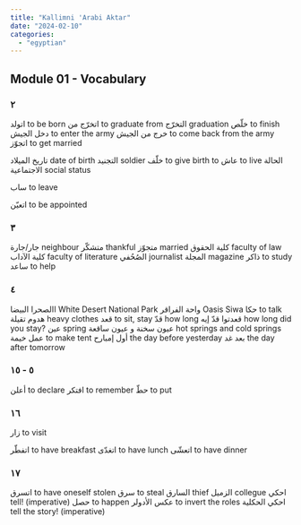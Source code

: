 ```yaml
---
title: "Kallimni 'Arabi Aktar"
date: "2024-02-10"
categories:
  - "egyptian"
---
```


## Module 01 - Vocabulary

### ٢

اتولد to be born
اتخرّج من to graduate from
التخرّج graduation
خلّص to finish
دخل الجيش to enter the army
خرج من الجيش to come back from the army
اتجوّز to get married

تاريخ الميلاد date of birth
التجنيد soldier
خلّف to give birth to
عاش to live
الحالة الاجتماعية social status

ساب to leave

اتعيّن to be appointed

### ٣

جار/جارة neighbour
متشكّر thankful
متجوّز married
كلية الحقوق faculty of law
كلية الآداب faculty of literature
الصُحُفي journalist
المجلة magazine
ذاكر to study
ساعد to help

### ٤

االصحرا البيضا White Desert National Park
واحة الفراقر Oasis Siwa
حكا to talk
هدوم تقيلة heavy clothes
قعد to sit, stay
قدّ how long
قعدتوا قدّ إيه how long did you stay?
عين spring
عيون سخنة و عيون ساقعة hot springs and cold springs
عمل خيمة to make tent
أول إمبارح the day before yesterday
بعد غد the day after tomorrow

### ٥ - ١٥
أعلن to declare
افتكر to remember
حطّ to put

### ١٦

زار to visit

اتفطّر to have breakfast
اتغدّى to have lunch
اتعشّى to have dinner

### ١٧

اتسرق to have oneself stolen
سرق to steal
السارق thief
الزميل collegue
احكي tell! (imperative)
حصل to happen
عكس الأدولر to invert the roles
احكي الحكلية tell the story! (imperative)


